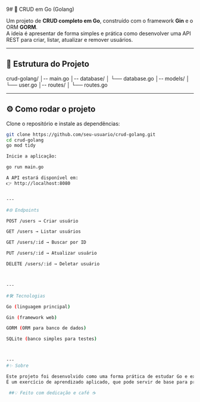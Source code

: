9# 🚀 CRUD em Go (Golang)

Um projeto de **CRUD completo em Go**, construído com o framework **Gin** e o ORM **GORM**.  
A ideia é apresentar de forma simples e prática como desenvolver uma API REST para criar, listar, atualizar e remover usuários.

---
## 📂 Estrutura do Projeto

crud-golang/ │-- main.go │-- database/ │   └── database.go │-- models/ │   └── user.go │-- routes/ │   └── routes.go

---

## ⚙️ Como rodar o projeto

Clone o repositório e instale as dependências:
```bash
git clone https://github.com/seu-usuario/crud-golang.git
cd crud-golang
go mod tidy

Inicie a aplicação:

go run main.go

A API estará disponível em:
👉 http://localhost:8080


---

#🌐 Endpoints

POST /users → Criar usuário

GET /users → Listar usuários

GET /users/:id → Buscar por ID

PUT /users/:id → Atualizar usuário

DELETE /users/:id → Deletar usuário



---

#🛠 Tecnologias

Go (linguagem principal)

Gin (framework web)

GORM (ORM para banco de dados)

SQLite (banco simples para testes)



---
#✨ Sobre

Este projeto foi desenvolvido como uma forma prática de estudar Go e explorar na prática conceitos de CRUD, APIs REST e persistência de dados.
É um exercício de aprendizado aplicado, que pode servir de base para projetos maiores e mais completos.

 ##💡 Feito com dedicação e café ☕
